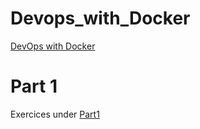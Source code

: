 # Devops_with_Docker
[DevOps with Docker](https://devopswithdocker.com/)

# Part 1
Exercices under [Part1](/Part1.md)
